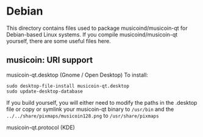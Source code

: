
Debian
====================
This directory contains files used to package musicoind/musicoin-qt
for Debian-based Linux systems. If you compile musicoind/musicoin-qt yourself, there are some useful files here.

## musicoin: URI support ##


musicoin-qt.desktop  (Gnome / Open Desktop)
To install:

	sudo desktop-file-install musicoin-qt.desktop
	sudo update-desktop-database

If you build yourself, you will either need to modify the paths in
the .desktop file or copy or symlink your musicoin-qt binary to `/usr/bin`
and the `../../share/pixmaps/musicoin128.png` to `/usr/share/pixmaps`

musicoin-qt.protocol (KDE)

